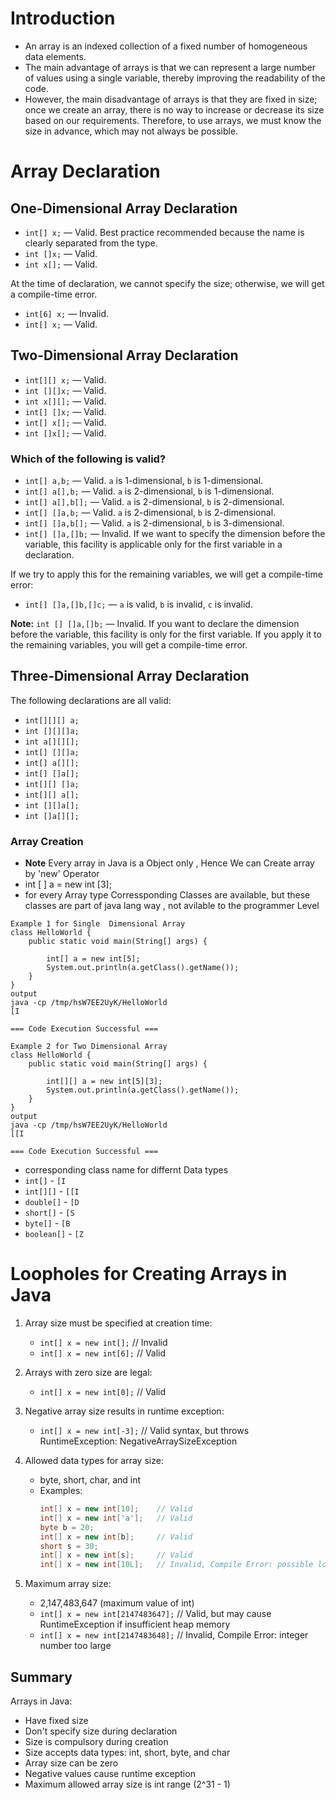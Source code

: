 # Introduction

- An array is an indexed collection of a fixed number of homogeneous data elements.
- The main advantage of arrays is that we can represent a large number of values using a single variable,
  thereby improving the readability of the code.
-  However, the main disadvantage of arrays is that they are fixed in size; once we create an array, there is no way to increase or decrease its size based on our requirements. Therefore, to use arrays, we must know the size in advance, which may not always be possible.

# Array Declaration

## One-Dimensional Array Declaration

- `int[] x;` — Valid. Best practice recommended because the name is clearly separated from the type.
- `int []x;` — Valid.
- `int x[];` — Valid.

At the time of declaration, we cannot specify the size; otherwise, we will get a compile-time error.

- `int[6] x;` — Invalid.
- `int[] x;` — Valid.

## Two-Dimensional Array Declaration

- `int[][] x;` — Valid.
- `int [][]x;` — Valid.
- `int x[][];` — Valid.
- `int[] []x;` — Valid.
- `int[] x[];` — Valid.
- `int []x[];` — Valid.

### Which of the following is valid?

- `int[] a,b;` — Valid. `a` is 1-dimensional, `b` is 1-dimensional.
- `int[] a[],b;` — Valid. `a` is 2-dimensional, `b` is 1-dimensional.
- `int[] a[],b[];` — Valid. `a` is 2-dimensional, `b` is 2-dimensional.
- `int[] []a,b;` — Valid. `a` is 2-dimensional, `b` is 2-dimensional.
- `int[] []a,b[];` — Valid. `a` is 2-dimensional, `b` is 3-dimensional.
- `int[] []a,[]b;` — Invalid. If we want to specify the dimension before the variable, this facility is applicable only for the first variable in a declaration.

If we try to apply this for the remaining variables, we will get a compile-time error:

- `int[] []a,[]b,[]c;` — `a` is valid, `b` is invalid, `c` is invalid.

**Note:** `int [] []a,[]b;` — Invalid. If you want to declare the dimension before the variable, this facility is only for the first variable. If you apply it to the remaining variables, you will get a compile-time error.

## Three-Dimensional Array Declaration

The following declarations are all valid:

- `int[][][] a;`
- `int [][][]a;`
- `int a[][][];`
- `int[] [][]a;`
- `int[] a[][];`
- `int[] []a[];`
- `int[][] []a;`
- `int[][] a[];`
- `int [][]a[];`
- `int []a[][];`

### Array Creation
- **Note**  Every array in Java is a Object only , Hence We can Create array by 'new' Operator
- int [ ] a = new int [3];
- for every Array type Corressponding Classes are available, but these classes are part of java lang way , not avilable to the programmer Level
```
Example 1 for Single  Dimensional Array 
class HelloWorld {
    public static void main(String[] args) {
        
        int[] a = new int[5];
        System.out.println(a.getClass().getName());
    }
}
output
java -cp /tmp/hsW7EE2UyK/HelloWorld
[I

=== Code Execution Successful ===
```
```
Example 2 for Two Dimensional Array 
class HelloWorld {
    public static void main(String[] args) {
        
        int[][] a = new int[5][3];
        System.out.println(a.getClass().getName());
    }
}
output
java -cp /tmp/hsW7EE2UyK/HelloWorld
[[I

=== Code Execution Successful ===
```
- corresponding class name for differnt Data types 
- `int[]` - `[I`
- `int[][]` - `[[I`
- `double[]` - `[D`
- `short[]` - `[S`
- `byte[]` - `[B`
- `boolean[]` - `[Z`
# Loopholes for Creating Arrays in Java

1. Array size must be specified at creation time:
   - `int[] x = new int[];`   // Invalid
   - `int[] x = new int[6];`   // Valid

2. Arrays with zero size are legal:
   - `int[] x = new int[0];`   // Valid

3. Negative array size results in runtime exception:
   - `int[] x = new int[-3];`  // Valid syntax, but throws RuntimeException: NegativeArraySizeException

4. Allowed data types for array size:
   - byte, short, char, and int
   - Examples:
     ```java
     int[] x = new int[10];    // Valid
     int[] x = new int['a'];   // Valid
     byte b = 20;
     int[] x = new int[b];     // Valid
     short s = 30;
     int[] x = new int[s];     // Valid
     int[] x = new int[10L];   // Invalid, Compile Error: possible loss of precision found long required int
     ```

5. Maximum array size:
   - 2,147,483,647 (maximum value of int)
   - `int[] x = new int[2147483647];`   // Valid, but may cause RuntimeException if insufficient heap memory
   - `int[] x = new int[2147483648];`   // Invalid, Compile Error: integer number too large

## Summary

Arrays in Java:
- Have fixed size
- Don't specify size during declaration
- Size is compulsory during creation
- Size accepts data types: int, short, byte, and char
- Array size can be zero
- Negative values cause runtime exception
- Maximum allowed array size is int range (2^31 - 1)
